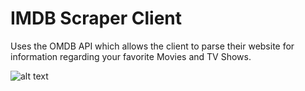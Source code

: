 # IMDB Scraper Client

Uses the OMDB API which allows the client to parse their website for information regarding your favorite Movies and TV Shows.

![alt text](http://prntscr.com/m2d79i)

